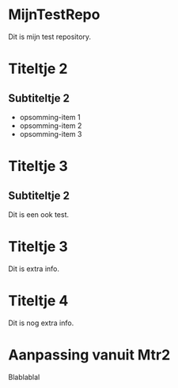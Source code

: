 # MijnTestRepo

Dit is mijn test repository.

# Titeltje 2

## Subtiteltje 2

- opsomming-item 1
- opsomming-item 2
- opsomming-item 3

Titeltje 3
==========

Subtiteltje 2
-------------

Dit is een ook test.

# Titeltje 3

Dit is extra info.

# Titeltje 4

Dit is nog extra info.


# Aanpassing vanuit Mtr2

Blablablal
